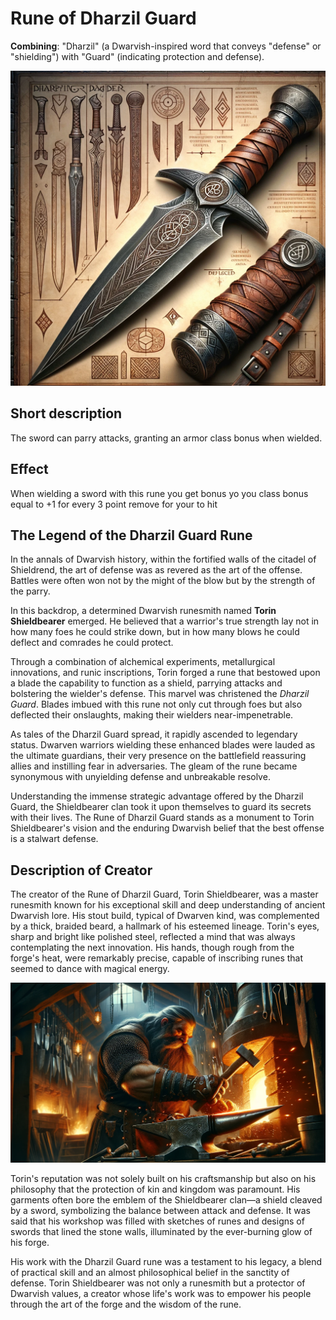 # Rune of Dharzil Guard

**Combining**: "Dharzil" (a Dwarvish-inspired word that conveys "defense" or "shielding") with "Guard" (indicating protection and defense).

![Guide of Souls](Dharzil_Rune_inspiration_weapon.png)

## Short description
The sword can parry attacks, granting an armor class bonus when wielded.
## Effect
When wielding a sword with this rune you get bonus yo you class bonus equal to +1 for every 3 point remove for your to hit


## The Legend of the Dharzil Guard Rune

In the annals of Dwarvish history, within the fortified walls of the citadel of Shieldrend, the art of defense was as revered as the art of the offense. Battles were often won not by the might of the blow but by the strength of the parry.

In this backdrop, a determined Dwarvish runesmith named **Torin Shieldbearer** emerged. He believed that a warrior's true strength lay not in how many foes he could strike down, but in how many blows he could deflect and comrades he could protect.

Through a combination of alchemical experiments, metallurgical innovations, and runic inscriptions, Torin forged a rune that bestowed upon a blade the capability to function as a shield, parrying attacks and bolstering the wielder's defense. This marvel was christened the *Dharzil Guard*. Blades imbued with this rune not only cut through foes but also deflected their onslaughts, making their wielders near-impenetrable.

As tales of the Dharzil Guard spread, it rapidly ascended to legendary status. Dwarven warriors wielding these enhanced blades were lauded as the ultimate guardians, their very presence on the battlefield reassuring allies and instilling fear in adversaries. The gleam of the rune became synonymous with unyielding defense and unbreakable resolve.

Understanding the immense strategic advantage offered by the Dharzil Guard, the Shieldbearer clan took it upon themselves to guard its secrets with their lives. The Rune of Dharzil Guard stands as a monument to Torin Shieldbearer's vision and the enduring Dwarvish belief that the best offense is a stalwart defense.


## Description of Creator
The creator of the Rune of Dharzil Guard, Torin Shieldbearer, was a master runesmith known for his exceptional skill and deep understanding of ancient Dwarvish lore. His stout build, typical of Dwarven kind, was complemented by a thick, braided beard, a hallmark of his esteemed lineage. Torin's eyes, sharp and bright like polished steel, reflected a mind that was always contemplating the next innovation. His hands, though rough from the forge's heat, were remarkably precise, capable of inscribing runes that seemed to dance with magical energy.

![Guide of Souls](Torin_Shieldbearer.png)

Torin's reputation was not solely built on his craftsmanship but also on his philosophy that the protection of kin and kingdom was paramount. His garments often bore the emblem of the Shieldbearer clan—a shield cleaved by a sword, symbolizing the balance between attack and defense. It was said that his workshop was filled with sketches of runes and designs of swords that lined the stone walls, illuminated by the ever-burning glow of his forge.

His work with the Dharzil Guard rune was a testament to his legacy, a blend of practical skill and an almost philosophical belief in the sanctity of defense. Torin Shieldbearer was not only a runesmith but a protector of Dwarvish values, a creator whose life's work was to empower his people through the art of the forge and the wisdom of the rune.